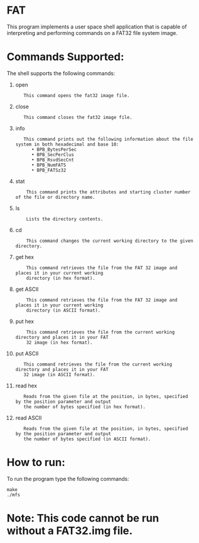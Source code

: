 # FAT
This program implements a user space shell application that is capable of interpreting and performing commands on a FAT32 file system image.

# Commands Supported:
The shell supports the following commands:
  1) open <filename> 
  
            This command opens the fat32 image file.
  2) close
  
            This command closes the fat32 image file.
  3) info
  
            This command prints out the following information about the file system in both hexadecimal and base 10:
               • BPB_BytesPerSec
               • BPB_SecPerClus
               • BPB_RsvdSecCnt
               • BPB_NumFATS
               • BPB_FATSz32 
  4) stat <filename>
  
             This command prints the attributes and starting cluster number of the file or directory name.
  5) ls
  
             Lists the directory contents. 
  6) cd <directory>
  
             This command changes the current working directory to the given directory. 
  7) get hex <filename>
  
             This command retrieves the file from the FAT 32 image and places it in your current working
             directory (in hex format).
  8) get ASCII <filename>
  
             This command retrieves the file from the FAT 32 image and places it in your current working
             directory (in ASCII format).
  9) put hex <filename>
  
             This command retrieves the file from the current working directory and places it in your FAT
             32 image (in hex format).
  10) put ASCII <filename>
  
             This command retrieves the file from the current working directory and places it in your FAT
             32 image (in ASCII format).
  11) read hex <filename> <position> <number of bytes>
  
             Reads from the given file at the position, in bytes, specified by the position parameter and output
             the number of bytes specified (in hex format).  
  12) read ASCII <filename> <position> <number of bytes>
  
             Reads from the given file at the position, in bytes, specified by the position parameter and output
             the number of bytes specified (in ASCII format). 
             
            
# How to run:
  To run the program type the following commands:
  
    make
    ./mfs

# Note: This code cannot be run without a FAT32.img file.
